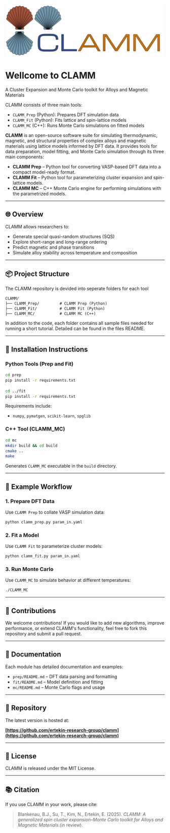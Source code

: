 ![title](media/Clamm1.png)
# Wellcome to CLAMM
A Cluster Expansion and Monte Carlo toolkit for Alloys and Magnetic Materials 

CLAMM consists of three main tools:
- `CLAMM_Prep` (Python): Prepares DFT simulation data
- `CLAMM_Fit` (Python): Fits lattice and spin-lattice models
- `CLAMM_MC` (C++): Runs Monte Carlo simulations on fitted models



**CLAMM** is an open-source software suite for simulating thermodynamic, magnetic, and structural properties of complex alloys and magnetic materials using lattice models informed by DFT data. It provides tools for data preparation, model fitting, and Monte Carlo simulation through its three main components:

- **CLAMM Prep** – Python tool for converting VASP-based DFT data into a compact model-ready format.
- **CLAMM Fit** – Python tool for parameterizing cluster expansion and spin-lattice models.
- **CLAMM MC** – C++ Monte Carlo engine for performing simulations with the parametrized models.

---

## 🌐 Overview

CLAMM allows researchers to:
- Generate special quasi-random structures (SQS)
- Explore short-range and long-range ordering
- Predict magnetic and phase transitions
- Simulate alloy stability across temperature and composition

---

## 📦 Project Structure
The CLAMM repository is devided into seperate folders for each tool
```
CLAMM/
├── CLAMM_Prep/         # CLAMM Prep (Python)
├── CLAMM_Fit/          # CLAMM Fit (Python)
├── CLAMM_MC/           # CLAMM MC (C++)
```
In addition to the code, each folder contains all sample files needed for running a short tutorial. Detailed can be found in the files README.

---

## 🔧 Installation Instructions

### Python Tools (Prep and Fit)

```bash
cd prep
pip install -r requirements.txt

cd ../fit
pip install -r requirements.txt
```

Requirements include:
- `numpy`, `pymatgen`, `scikit-learn`, `spglib`

### C++ Tool (CLAMM_MC)

```bash
cd mc
mkdir build && cd build
cmake ..
make
```

Generates `CLAMM_MC` executable in the `build` directory.

---

## 🚀 Example Workflow

### 1. Prepare DFT Data
Use `CLAMM Prep` to collate VASP simulation data:
```bash
python clamm_prep.py param_in.yaml
```

### 2. Fit a Model
Use `CLAMM Fit` to parameterize cluster models:
```bash
python clamm_fit.py param_in.yaml
```

### 3. Run Monte Carlo
Use `CLAMM_MC` to simulate behavior at different temperatures:
```bash
./CLAMM_MC
```

---

## 🤝 Contributions

We welcome contributions! If you would like to add new algorithms, improve performance, or extend CLAMM's functionality, feel free to fork this repository and submit a pull request.

---

## 📘 Documentation

Each module has detailed documentation and examples:
- `prep/README.md` – DFT data parsing and formatting
- `fit/README.md` – Model definition and fitting
- `mc/README.md` – Monte Carlo flags and usage

---

## 🔗 Repository

The latest version is hosted at:

**[https://github.com/ertekin-research-group/clamm](https://github.com/ertekin-research-group/clamm)**

---
## 📜 License

CLAMM is released under the MIT License.

---

## 📚 Citation

If you use CLAMM in your work, please cite:

> Blankenau, B.J., Su, T., Kim, N., Ertekin, E. (2025). *CLAMM: A generalized spin cluster expansion–Monte Carlo toolkit for Alloys and Magnetic Materials.*(in review).

